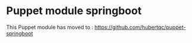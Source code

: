 # Puppet module springboot

This Puppet module has moved to :
   https://github.com/hubertqc/puppet-springboot

